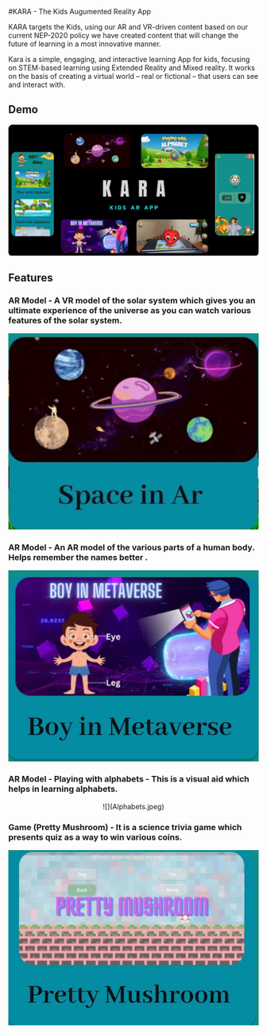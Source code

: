  
#KARA - The Kids Augumented Reality App
 

KARA targets the Kids, using our AR and VR-driven content based on our current NEP-2020 policy we have created content that will change the future of learning in a most innovative manner.

Kara is a simple, engaging, and interactive learning App for kids, focusing on STEM-based learning using Extended Reality and Mixed reality. It works on the basis of creating a virtual world – real or fictional – that users can see and interact with.

## Demo

![](poster.jpeg)

## Features
### AR Model - A VR model of the solar system which gives you an ultimate experience of the universe as you can watch various features of the solar system.

![](SolarSystem.jpeg)

### AR Model - An AR model of the various parts of a human body. Helps remember the names better .

![](bodyParts.jpeg)

### AR Model - Playing with alphabets - This is a visual aid which helps in learning alphabets.
<p align="center">
![](Alphabets.jpeg)
 </p>

### Game (Pretty Mushroom) - It is a science trivia game which presents quiz as a way to win various coins.

![](PrettyMushroom.jpeg)
